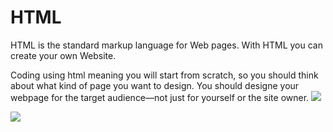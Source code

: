 # HTML

HTML is the standard markup language for Web pages.
With HTML you can create your own Website.

Coding using html meaning you will start from scratch, so you should think about what kind of page you want to design. You should designe your webpage for the target audience—not just for yourself or the site owner.
![](https://www.w3schools.com/html/img_sem_elements.gif)

![](http://www.scriptingmaster.com/images/html/basic-html-tags.GIF)

